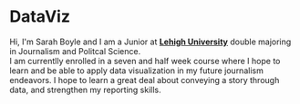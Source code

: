 # DataViz

Hi, I'm Sarah Boyle and I am a Junior at [**Lehigh University**](http://www1.lehigh.edu/) double majoring in Journalism and Politcal Science.  
I am currentlly enrolled in a seven and half week course where I hope to learn and be able to apply data visualization in my future journalism endeavors.  I hope to learn a great deal about conveying a story through data, and strengthen my reporting skills.
